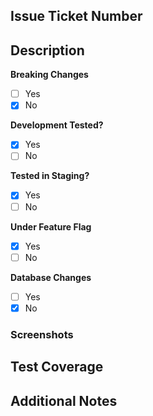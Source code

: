 ## Issue Ticket Number

<!-- -   Add the relevant issue ticket number here (e.g., Closes #<issue_number>). -->

## Description

<!-- Provide a concise description of the changes made in this PR. -->

**Breaking Changes**

-  [ ] Yes
-  [x] No

<!-- If your feature introduces breaking changes or if something is missing, please mention the related issue tickets. -->

**Development Tested?**

-  [x] Yes
-  [ ] No

<!-- Confirm whether the changes have been tested locally during development. -->

**Tested in Staging?**

-  [x] Yes
-  [ ] No

<!-- Indicate whether the changes have been tested in the staging environment. -->

**Under Feature Flag**

-  [x] Yes
-  [ ] No

<!-- Specify if the changes are currently under a feature flag. -->

**Database Changes**

-  [ ] Yes
-  [x] No

<!-- Indicate whether the changes include modifications to the database. -->

### Screenshots

<!-- Attach any relevant screenshots, such as test coverage reports, before and after images, or other visual aids. -->

## Test Coverage

<!-- Provide information on the test coverage for the changes made in this PR. Include details on the types of tests conducted and their outcomes. -->

## Additional Notes

<!-- Include any additional notes, considerations, or explanations that might be helpful for reviewers. -->
